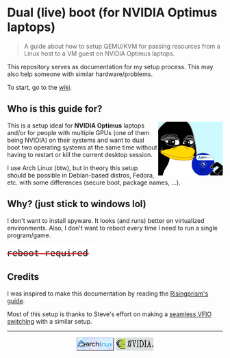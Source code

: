 # Dual (live) boot (for NVIDIA Optimus laptops)

> A guide about how to setup QEMU/KVM for passing resources from a Linux host to a VM guest on NVIDIA Optimus laptops.

This repository serves as documentation for my setup process. This may also help someone with similar hardware/problems.

To start, go to the [wiki](https://github.com/davnpsh/dual-live-boot/wiki/1\)-Requirements).

## Who is this guide for?

<img src="./imgs/based_pepe.png" width="30%" align="right"/>

This is a setup ideal for **NVIDIA Optimus** laptops and/or for people with multiple GPUs (one of them being NVIDIA) on their systems and want to dual boot two operating systems at the same time without having to restart or kill the current desktop session.

I use Arch Linux (btw), but in theory this setup should be possible in Debian-based distros, Fedora, etc. with some differences (secure boot, package names, ...).

## Why? (just stick to windows lol)

I don't want to install spyware. It looks (and runs) better on virtualized environments. Also, I don't want to reboot every time I need to run a single program/game.

<img src="./imgs/reboot_not_required.jpg" width="40%"/>

## Credits

I was inspired to make this documentation by reading the [Risingprism's guide](https://gitlab.com/risingprismtv/single-gpu-passthrough).

Most of this setup is thanks to Steve's effort on making a [seamless VFIO switching](https://www.youtube.com/watch?v=LtgEUfpRbZA&t=1s) with a similar setup.

<hr>

<div align="center">

![](./imgs/archlinux.gif)
![](./imgs/nvidia.gif)

</div>
